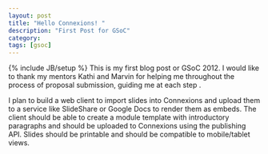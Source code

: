 ```yaml
---
layout: post
title: "Hello Connexions! "
description: "First Post for GSoC"
category: 
tags: [gsoc]
---
```

{% include JB/setup %}
This is my first blog post or GSoC 2012. I would like to thank my mentors Kathi and Marvin for helping me throughout the process of proposal submission, guiding me at each step .

I plan to build a web client to import slides into Connexions and upload them to a service like SlideShare or Google Docs to render them as embeds. The client should be able to create a module template with introductory paragraphs and should be uploaded to Connexions using the publishing API. Slides should be printable and should be compatible to mobile/tablet views.
